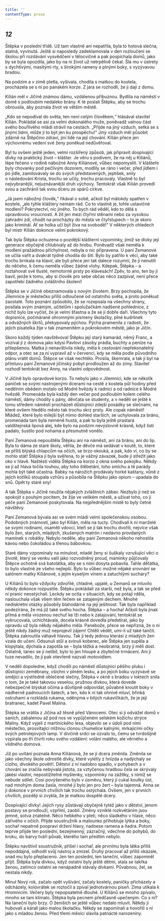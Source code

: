 ```yaml
---
title: ''
contentType: prose
---
```


<section>

## _12_

Štěpka v poslední třídě. Už tam vlastně ani nepatřila, byla to hotová slečna, statná, vyvinutá. Ještě si naposledy zadeklamovala v den rozloučení se školou při rozdávání vysvědčení v tělocvičně a pak pospíchala domů, jako by se byla opozdila, jako by na ni život už netrpělivě čekal. Šla mu v ústrety s dychtivými, masitými rty, s širokými rameny a plnými boky, s vyzývavou bradou.

Na podzim a v zimě pletla, vyšívala, chodila s matkou do kostela, procházela se s ní po panském korze. Z jara se rozhodli, že ji dají z domu.

Kilián měl v Jičíně známou dámu, vzdálenou příbuznou. Bydlila na náměstí v domě s podloubím nedaleko brány. K té poslali Štěpku, aby se trochu obrousila, aby poznala život ve větším městě.

„Kdo se nepodíval do světa, ten není celým člověkem,“ hlásával stavitel Kilián. Pokládal se asi za velmi dokonalého muže, poněvadž valnou část svého bouřlivého mládí strávil na cestách. „Přijde na jiný vzduch, setká se s jinými lidmi, může jí to být jen ku prospěchu!“ Jiný vzduch měl působit zdárně na Štěpčino zdraví, jiní lidé na její chování. Kilián přece jen výchovnému vedení své ženy poněkud nedůvěřoval.

Byl tu ovšem ještě jeden, velmi rozšířený způsob, jak připravit dospívající dívky na praktický život – klášter. Je věru s podivem, že na něj u Kiliánů, lépe řečeno v rodině nábožné Anny Kiliánové, vůbec nepomyslili. V klášteře byly chovanky pod pečlivým dozorem, modlily se ráno i večer, před jídlem i po jídle, zamilovávaly se do svých představených, jeptišek, snily o následování Krista, trochu se učily, trochu pracovaly. Vlastně to byl nejvybranější, nejuznávanější druh výchovy. Tentokrát však Kilián provedl svou a zachránil tak svou dceru ze spárů církve.

„Já jsem nábožný člověk,“ říkával o sobě, ačkoli byl málokdy spatřen v kostele, „ale tyhle kláštery nemám rád. Co to vlastně je, tohle ustavičné modlení? Pokrytectví, nic jiného. To bych rád věděl, kdo to dělá s opravdovou vroucností. A žít jen mezi čtyřmi stěnami nebo za vysokou zahradní zdí, chodit na procházky do města ve čtyřstupech – to je skoro jako kriminál. Ať se holka učí být živa na svobodě!“ V některých ohledech byl mistr Kilián dokonce velmi pokrokový.

Tak byla Štěpka ochuzena o pozdější klášterní vzpomínky, jimiž se dívky její generace obyčejně chlubívaly až do hrobu. Poněvadž však neměla k modlení pražádnou příchylnost, nebyla o nic připravena. U paní Zemanové se učila vařit a dvakrát týdně chodila do šití. Bylo by patřilo k věci, aby také trochu brnkala na klavír, ale byli přece jen tak dalece rozumní, že ji nenutili do něčeho, k čemu neměla vůbec žádné vlohy. Kdepak, Štěpka – a roztahovat své tlusté, nemotorné prsty po klávesách! Zpěv, to ano, ten by ji bavil, jenže k tomu, aby si člověk pro sebe občas něco zazpíval, není přece zapotřebí žádného zvláštního školení!

Štěpka se v Jičíně obeznamovala s novým životem. Brzy pochopila, že Jilemnice je městečko příliš odloučené od ostatního světa, a proto poněkud zaostalé. Toto poznání způsobilo, že se rozepsala na všechny strany, posílala svým známým, učitelům i spolužačkám nadšené pohlednice, z nichž bylo lze vyčíst, že je velmi šťastna a že se jí dobře daří. Všechny tyto dopisnice, počmárané ohromnými písmeny školačky, plné kudrlinek a odvážných škrtů, překypovaly pýchou. Pýcha pramenila z radosti, že jejich pisatelka žije v tak znamenitém a pokrokovém městě, jako je Jičín.

Skoro každý týden navštěvoval Štěpku její starý kamarád, němý Franc, a vozíval jí z domova jako kdysi Pavlovi zásoby prádla, buchty a peníze na přilepšenou. Matka ji nenavštívila nikdy, měla k cestování nepřekonatelný odpor, a otec se za ní vypravil až v červenci, kdy se měla podle původního plánu vrátit domů. Štěpce se však nechtělo. Prosila, škemrala, a tak jí byl na přímluvu paní Zemanové jičínský pobyt prodloužen až do zimy. Stavitel rozhodl tentokrát bez Anny, na vlastní odpovědnost.

V Jičíně bylo opravdové korzo. To nebylo jako v Jilemnici, kde se několik paniček se svými nastrojenými dcerami na cestě z kostela půl hodiny před nedělním obědem motalo od Modré hvězdy k radnici a od radnice k Modré hvězdě. Promenáda byla každý den večer pod podloubím kolem celého náměstí, dámy chodily s pány, děvčata se studenty, a v neděli se ještě k tomu středem náměstí procházeli důstojníci zdejší posádky se slečnami, na které ovšem hledělo město tak trochu skrz prsty. Ale copak náměstí! Mládež, které bylo milejší být mimo dohled starších, se uchylovala za bránu, promenáda tam byla neméně hustá, a pak tu byla ještě prastará valdštejnská lipová alej, kde bylo na podzim nevýslovně krásně, když listí padalo, šustilo pod nohama a přesmutně vonělo.

Paní Zemanová nepouštěla Štěpku ani na náměstí, ani za bránu, ani do lip. Byla to dáma ze staré školy, věřila, že děvče má sedávat v koutě, to, které se příliš blýská chlapcům na očích, se brzo okouká, a pak, kdo ví, co by se mohlo stát! Štěpka jí byla svěřena, to je vážný závazek, bude ji střežit jako oko v hlavě. Naštěstí viděla Štěpka na korzo z okna svého pokojíku. Někdy se jí až hlava točila touhou, aby toho štěbetání, toho smíchu a té parády mohla být také účastna. Babky na nárožích prodávaly horké kaštany, vůně z jejich kotlíků stoupala vzhůru a působila na Štěpku jako opium – upadala do snů. Opět ty staré sny!

A tak Štěpka v Jičíně neužila nějakých zvláštních zábav. Nezbylo jí než se spokojit s pouhým pocitem, že žije ve velikém městě, a užívat toho, co jí péče paní Zemanové poskytovala. Na nejpřednějším místě to byly četné návštěvy.

Paní Zemanová bývala asi ve svém mládí velmi společenskou osobou. Podobných známostí, jako byl Kilián, měla na tucty. Chodívali k ní manželé se svými rodinami, osamělí vdovci, kteří se jí tak trochu dvořili, nejvíce však bylo žen, starých, mladých, zkušených matrón i nedávno provdaných maminek s robátky. Nebylo neděle, aby paní Zemanová někoho nehostila kávou nebo čokoládou a třenou bábovkou.

Staré dámy vzpomínaly na minulost, mladé ženy si šuškaly vzrušující věci o životě, který se venku valil jako rozvodněný proud, maminky půjčovaly Štěpce ochotně svá batolátka, aby se s nimi dosyta pobavila. Tahle děťátka, to bylo vlastně ze všeho nejlepší. Bylo tu vůbec možné nějaké srovnání se salónem matky Kiliánové, s jejím kyselým vínem a zatuchlými suchary?

U Kiliánů to bylo vždycky zdvořilé, chladné, upjaté, u Zemanů se mluvilo někdy dokonce rozpustile. Štěpku pokládali za starší, než byla, a tak se před ní pranic neostýchali. Leckdy se octla v situacích, kdy se potají rděla, naslouchala však všem těm řečem se zatajeným dechem. Mnohé nediskrétní otázky působily blahodárně na její ješitnost. Tak byla například podezírána, že má již také svého hocha. Štěpka – a hocha! Ačkoli byla jinak přímá a měla vrozenou nechuť ke lži nebo k zatajování, tentokrát se vykrucovala, uchichtávala, docela krásně dovedla předstírat, jako by opravdu už byla někdy nějakého měla. Panebože, přece se nepřizná, že o ni ještě nikdy žádný muž neprojevil zájem! Chtěli vědět, umí-li už také tančit. Štěpka zakroutila váhavě hlavou. Tak ji tedy jednou kterási z mladých žen vzala do učení. Odsunuli stůl a svinuli koberec, ale Štěpka jen supěla a klopýtala, dýchala a zapotila se – byla těžká a neobratná, brzy jí měli dost. Ostatně, tanec se jí nelíbil, bylo to jen hloupé a zbytečné trmácení. Ani jí tuze nevadilo, že ji pak otevřeně nazvali motovidlem.

V neděli dopoledne, když chodili po náměstí důstojníci pěšího pluku i důstojníci zeměbrany, všichni v plném lesku, a po jejich boku vyzývavě se smějící a výstředně oblečené slečny, Štěpka v okně s bradou v loktech snila o tom, že je také takovou veselou, pružnou dívkou, která dovede nebezpečně blýskat očima a důvtipně odpovídat, půvabně kroutit boky v nádherně padnoucích šatech, a ten, kdo k ní tak ohnivě mluví, břinká ostruhami a rozkládá rukama, oděnýma v bílých rukavičkách, že je její bratranec, kadet Pavel Malina.

Štěpka se vrátila z Jičína až těsně před Vánocemi. Otec si ji odvážel domů v saních, zabalenou až pod nos ve vypůjčeném selském kožichu strýce Maliny. Když vyjeli z martinického lesa, objevilo se v údolí pod nimi městečko, prosvítající mlžnou clonou chumelice kalnými, mrkajícími očky svých petrolejových lamp. V dívčině srdci se ozvalo to, čemu se tvrdošíjně vzpírala po tři čtvrti roku svého vzdálení: volání malého, ale věrného a vlídného domova.

Již po uvítání poznala Anna Kiliánová, že se jí dcera změnila. Změnila se jako všechny škole odrostlé dívky, které vylétly z hnízda a nadýchaly se cizího, divokého povětří. Dětství z ní nadobro spadlo, v pohybech a v chování se zračila nebývalá jistota, za vztyčenou hradbou čela se skrývaly jakési vlastní, nepostižitelné myšlenky, vzpomínky na zážitky, s nimiž se nebude sdílet. Cosi povýšeného bylo v úsměvu, který jí cukal koutky úst, nad mnohým doma žasla, mnohé jí bylo jen pro žert – byla tajemná. Anna se jí dokonce v prvních chvílích tak trochu ostýchala. Ovšem, jen v prvních chvílích, později si zvykla, že je matkou dospělé dcery.

Dospívající dívky! Jejich rysy zůstávají obyčejně tytéž jako v dětství, jenom postavy se prodlouží, vzpřímí, zaoblí. Změny vzniklé rozkvétáním jsou jemné, sotva znatelné. Něco hebkého v pleti, něco sladkého v hlase, něco zářivého v očích. Přijde soustružník a malounko přihobluje lýtka a boky, sochař nepatrně poopraví držení hlavy, nadnese ramena a ňadra. Potom teprve přijde ten poslední, bezejmenný, zázračný, vdechne do pohybů, do kroku, do barvy tváří půvab, kterého tam předtím nebylo.

Štěpku navštívil soustružník, přišel i sochař, ale prvnímu byla látka příliš nepoddajná, odhodil svůj nástroj a zmizel. Druhý pracoval až příliš okázale, snad mu bylo přeplaceno. Jen ten poslední, ten taneční, vůbec zapomněl přijít. Štěpka byla dívkou, když ostatní byly ještě dětmi, stala se takřka ženou, zatímco ostatní se nenápadně stávaly dívkami. Půvabnou, žel, se nestala nikdy.

Minul Nový rok, začalo opět vyšívání, začaly kostely, paničky přicházely a odcházely, kolovrátek se roztočil a zpíval jednotvárnou píseň. Zima utíkala k Hromnicím. Večery byly nepopsatelně dlouhé. U Kiliánů se mnoho zpívalo, mnoho se tam klímalo. Štěpka byla pecnem předčasně upečeným. Co s ní? Na taneční bylo brzy. O ženiších se ještě vůbec nedalo mluvit. Někdy ji hubovali a kárali jako malou školačku. Někdy se zapomínali a hovořili s ní jako s mladou ženou. Před třemi měsíci slavila patnácté narozeniny.

</section>

